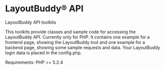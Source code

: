 LayoutBuddy® API
===============

LayoutBuddy API toolkits

This toolkits provide classes and sample code for accessing the LayoutBuddy API.
Currently only for PHP.
It contains one example for a frontend page, showing the LayoutBuddy tool and one example for a backend page, showing some sample requests and data.
Your LayoutBuddy login data is placed in the config.php.

Requirements:
PHP >= 5.2.4
